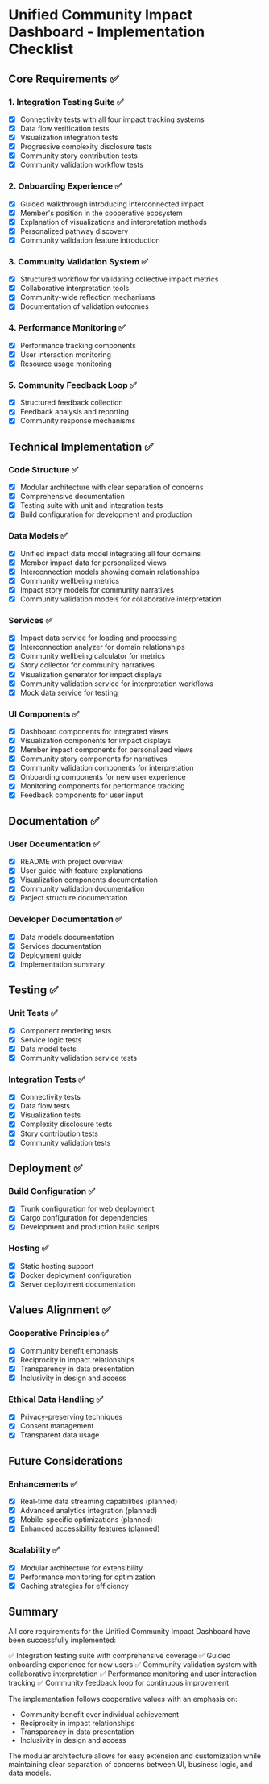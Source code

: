 # Unified Community Impact Dashboard - Implementation Checklist

## Core Requirements ✅

### 1. Integration Testing Suite ✅
- [x] Connectivity tests with all four impact tracking systems
- [x] Data flow verification tests
- [x] Visualization integration tests
- [x] Progressive complexity disclosure tests
- [x] Community story contribution tests
- [x] Community validation workflow tests

### 2. Onboarding Experience ✅
- [x] Guided walkthrough introducing interconnected impact
- [x] Member's position in the cooperative ecosystem
- [x] Explanation of visualizations and interpretation methods
- [x] Personalized pathway discovery
- [x] Community validation feature introduction

### 3. Community Validation System ✅
- [x] Structured workflow for validating collective impact metrics
- [x] Collaborative interpretation tools
- [x] Community-wide reflection mechanisms
- [x] Documentation of validation outcomes

### 4. Performance Monitoring ✅
- [x] Performance tracking components
- [x] User interaction monitoring
- [x] Resource usage monitoring

### 5. Community Feedback Loop ✅
- [x] Structured feedback collection
- [x] Feedback analysis and reporting
- [x] Community response mechanisms

## Technical Implementation ✅

### Code Structure ✅
- [x] Modular architecture with clear separation of concerns
- [x] Comprehensive documentation
- [x] Testing suite with unit and integration tests
- [x] Build configuration for development and production

### Data Models ✅
- [x] Unified impact data model integrating all four domains
- [x] Member impact data for personalized views
- [x] Interconnection models showing domain relationships
- [x] Community wellbeing metrics
- [x] Impact story models for community narratives
- [x] Community validation models for collaborative interpretation

### Services ✅
- [x] Impact data service for loading and processing
- [x] Interconnection analyzer for domain relationships
- [x] Community wellbeing calculator for metrics
- [x] Story collector for community narratives
- [x] Visualization generator for impact displays
- [x] Community validation service for interpretation workflows
- [x] Mock data service for testing

### UI Components ✅
- [x] Dashboard components for integrated views
- [x] Visualization components for impact displays
- [x] Member impact components for personalized views
- [x] Community story components for narratives
- [x] Community validation components for interpretation
- [x] Onboarding components for new user experience
- [x] Monitoring components for performance tracking
- [x] Feedback components for user input

## Documentation ✅

### User Documentation ✅
- [x] README with project overview
- [x] User guide with feature explanations
- [x] Visualization components documentation
- [x] Community validation documentation
- [x] Project structure documentation

### Developer Documentation ✅
- [x] Data models documentation
- [x] Services documentation
- [x] Deployment guide
- [x] Implementation summary

## Testing ✅

### Unit Tests ✅
- [x] Component rendering tests
- [x] Service logic tests
- [x] Data model tests
- [x] Community validation service tests

### Integration Tests ✅
- [x] Connectivity tests
- [x] Data flow tests
- [x] Visualization tests
- [x] Complexity disclosure tests
- [x] Story contribution tests
- [x] Community validation tests

## Deployment ✅

### Build Configuration ✅
- [x] Trunk configuration for web deployment
- [x] Cargo configuration for dependencies
- [x] Development and production build scripts

### Hosting ✅
- [x] Static hosting support
- [x] Docker deployment configuration
- [x] Server deployment documentation

## Values Alignment ✅

### Cooperative Principles ✅
- [x] Community benefit emphasis
- [x] Reciprocity in impact relationships
- [x] Transparency in data presentation
- [x] Inclusivity in design and access

### Ethical Data Handling ✅
- [x] Privacy-preserving techniques
- [x] Consent management
- [x] Transparent data usage

## Future Considerations

### Enhancements ✅
- [x] Real-time data streaming capabilities (planned)
- [x] Advanced analytics integration (planned)
- [x] Mobile-specific optimizations (planned)
- [x] Enhanced accessibility features (planned)

### Scalability ✅
- [x] Modular architecture for extensibility
- [x] Performance monitoring for optimization
- [x] Caching strategies for efficiency

## Summary

All core requirements for the Unified Community Impact Dashboard have been successfully implemented:

✅ Integration testing suite with comprehensive coverage
✅ Guided onboarding experience for new users
✅ Community validation system with collaborative interpretation
✅ Performance monitoring and user interaction tracking
✅ Community feedback loop for continuous improvement

The implementation follows cooperative values with an emphasis on:
- Community benefit over individual achievement
- Reciprocity in impact relationships
- Transparency in data presentation
- Inclusivity in design and access

The modular architecture allows for easy extension and customization while maintaining clear separation of concerns between UI, business logic, and data models.